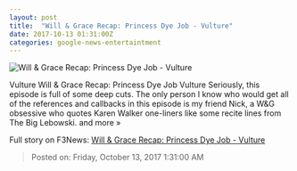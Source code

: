 ```yaml
---
layout: post
title:  "Will & Grace Recap: Princess Dye Job - Vulture"
date: 2017-10-13 01:31:00Z
categories: google-news-entertaintment
---
```


![Will & Grace Recap: Princess Dye Job - Vulture](https://pixel.nymag.com/imgs/daily/vulture/2017/10/12/recaps/12-will-and-grace-903.w1200.h630.jpg)

Vulture Will & Grace Recap: Princess Dye Job Vulture Seriously, this episode is full of some deep cuts. The only person I know who would get all of the references and callbacks in this episode is my friend Nick, a W&G obsessive who quotes Karen Walker one-liners like some recite lines from The Big Lebowski. and more »


Full story on F3News: [Will & Grace Recap: Princess Dye Job - Vulture](http://www.f3nws.com/n/AZxr3F)

> Posted on: Friday, October 13, 2017 1:31:00 AM

